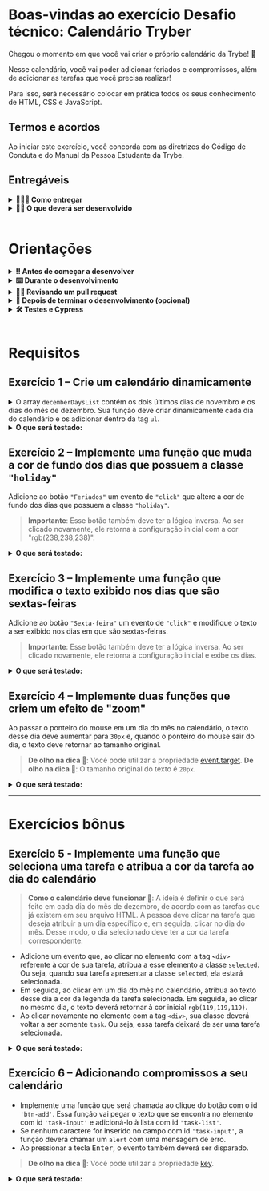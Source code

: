 # Boas-vindas ao exercício Desafio técnico: Calendário Tryber

Chegou o momento em que você vai criar o próprio calendário da Trybe! 🚀

Nesse calendário, você vai poder adicionar feriados e compromissos, além de adicionar as tarefas que você precisa realizar!

Para isso, será necessário colocar em prática todos os seus conhecimento de HTML, CSS e JavaScript.

## Termos e acordos

Ao iniciar este exercício, você concorda com as diretrizes do Código de Conduta e do Manual da Pessoa Estudante da Trybe.

## Entregáveis

<details>
  <summary><strong>🤷🏽‍♀️ Como entregar</strong></summary><br />

  Para entregar seu exercício, você deverá criar um *Pull Request* neste repositório.

  Lembre-se de que você pode consultar nosso conteúdo sobre [Git & GitHub](https://app.betrybe.com/course/4d67f5b4-34a6-489f-a205-b6c7dc50fc16/) e nosso [Blog - Git & GitHub](https://blog.betrybe.com/tecnologia/git-e-github/) sempre que precisar!
</details>

<details>
  <summary><strong>👨‍💻 O que deverá ser desenvolvido</strong></summary><br />
<br />

Desafio técnico: Calendário Tryber

Você desenvolverá um calendário semelhante ao da imagem a seguir.

![Resultado esperado](images/resultado.gif)

O projeto já tem os arquivos `.html` e `.css` inicias. Fique à vontade para soltar a criatividade e alterar o arquivo `.css` como desejar!

O objetivo deste desafio é colocar em prática o que você estudou a respeito de DOM, seletores, manipulação de elementos HTML e Eventos em JavaScript. Por isso, você deve fazer os exercícios utilizando apenas código JavaScript, o qual deve ser inserido no arquivo `scripts.js`. Não altere o conteúdo do arquivo `index.html`.

</details>

<br />

# Orientações

<details>
<summary><strong>‼ Antes de começar a desenvolver</strong></summary><br />

1. Clone o repositório.

- Use o comando: `git clone git@github.com:tryber/sd-033-a-exercise-tryber-calendar.git`
- Entre na pasta do repositório que você acabou de clonar
  - `cd sd-033-a-exercise-tryber-calendar`

2. Instale as dependências e inicialize o projeto.

- Instale as dependências
  - `npm install`

3. Crie uma branch a partir da branch `main`.

- Verifique se você está na branch `main`
  - Exemplo: `git branch`
- Se você não estiver, mude para a branch `main`
  - Exemplo: `git checkout main`
- Agora, crie uma branch à qual você vai submeter os `commits` de seu projeto
  - Você deve criar uma branch no seguinte formato: `nome-sobrenome-nome-do-projeto`
  - Exemplo: `git checkout -b maria-soares-exercise-dom-manipulation`

4. Crie na raiz do projeto os arquivos que você precisará desenvolver.

- Verifique se você está na raiz do projeto
  - Exemplo: `pwd` -> o retorno vai ser algo do tipo _/Users/maria/code/**sd-033-a-exercise-tryber-calendar**_
- Crie os arquivos index.html e style.css
  - Exemplo: `touch index.html style.css`

5. Adicione as mudanças ao *stage* do Git e faça um `commit`.

- Verifique se as mudanças ainda não estão no *stage*
  - Exemplo: `git status` (devem aparecer listados os novos arquivos em vermelho)
- Adicione o novo arquivo ao *stage* do Git
  - Exemplo:
    - `git add .` (adicionando todas as mudanças - *que estavam em vermelho* - ao stage do Git)
    - `git status` (devem aparecer listados os arquivos em verde)
- Faça o `commit` inicial
  - Exemplo:
    - `git commit -m 'iniciando o projeto. VAMOS COM TUDO :rocket:'` (fazendo o primeiro commit)
    - `git status` (deve aparecer uma mensagem do tipo *nothing to commit* )

6. Adicione sua branch com o novo `commit` ao repositório remoto.

- Usando o exemplo anterior: `git push -u origin maria-soares-exercise-trybe-calendar`

7. Crie um `Pull Request` *(PR)*.

- Vá até a página de *Pull Requests* do [repositório no GitHub](https://github.com/tryber/sd-033-a-exercise-tryber-calendar/pulls)
- Clique no botão verde *"New pull request"*
- Clique na caixa de seleção *"Compare"* e escolha sua branch **com atenção** - Coloque um título em seu *Pull Request*
  - Exemplo: *"Cria tela de busca"*
- Clique no botão verde *"Create pull request"*

- Adicione uma descrição para o *Pull Request*, um título nítido que o identifique, e clique no botão verde *"Create pull request"*

 <img width="1335" alt="Exemplo de pull request" src="https://user-images.githubusercontent.com/42356399/166255109-b95e6eb4-2503-45e5-8fb3-cf7caa0436e5.png">

- Volte até a [página de *Pull Requests* do repositório](https://github.com/tryber/sd-033-a-exercise-tryber-calendar/pulls) e confira se seu *Pull Request* está criado

</details>
<details>
<summary><strong>⌨️ Durante o desenvolvimento</strong></summary><br />

- Faça `commits` das alterações que você fizer no código regularmente, pois, assim, você garante visibilidade para o time da Trybe e treina essa prática para o mercado de trabalho :);
- Lembre-se sempre de atualizar o repositório remoto após um (ou alguns) `commits`;
- Os comandos que você utilizará com mais frequência são:

1. `git status` *(para verificar o que está em vermelho - fora do stage - e o que está em verde - no stage)*;

2. `git add` *(para adicionar arquivos ao stage do Git)*;

3. `git commit` *(para criar um commit com os arquivos que estão no stage do Git)*;

4. `git push -u origin nome-da-branch` _(para enviar o commit para o repositório remoto na primeira vez em que fizer o `push` de uma nova branch)_;

5. `git push` *(para enviar o commit para o repositório remoto após o passo anterior)*.

</details>

<details>
<summary><strong>🕵🏿 Revisando um pull request</strong></summary><br />

Use o conteúdo sobre [Code Review](https://app.betrybe.com/learn/course/5e938f69-6e32-43b3-9685-c936530fd326/module/f04cdb21-382e-4588-8950-3b1a29afd2dd/section/b3af2f05-08e5-4b4a-9667-6f5f729c351d/lesson/36268865-fc46-40c7-92bf-cbded9af9006) para revisar os *Pull Requests*.

</details>

<details>
  <summary><strong>🤝 Depois de terminar o desenvolvimento (opcional)</strong></summary><br />

Após a solução dos exercícios, abra um PR em seu repositório forkado e, se quiser, mergeie para a `main`. Fique à vontade!

**Atenção!**: Ao criar o PR, você vai se deparar com esta tela:

![PR do exercício](images/examplepr.png)

É necessário realizar uma mudança. Para isso, clique no *base repository* como na imagem a seguir:

![Mudando a base do repositório](images/change-base.png)

Mude para seu repositório. Seu nome estará na frente do nome dele, por exemplo: `antonio/TicTacToe`. Depois desse passo, a página deve ficar assim:

![Após mudança](images/after-change.png)

Agora, basta criar o PULL REQUEST ao clicar no botão `Create Pull Request`.

> 💡 Realize esse processo para cada PR que abrir.

</details>

<details>
  <summary><strong>🛠 Testes e Cypress</strong></summary><br />

O Cypress é uma ferramenta de teste de front-end desenvolvida para a web. Antes de utilizá-lo, certifique-se de ter executado o comando `npm install` dentro do projeto.

Você pode rodar o Cypress localmente para verificar se seus requisitos estão passando. Para isso, execute um dos seguintes comandos:

1. Para executar os testes apenas no terminal:

```bash
npm test
```

2. Para executar os testes e vê-los rodando em uma janela de navegador:

```bash
npm run cypress:open
```

***ou***

```bash
npx cypress open
```

Após executar um dos comandos acima, uma janela de navegador será aberta e, então, você poderá escolher o teste a ser executado (project.spec.js) ou escolher `Run all specs` para executar todos os testes.

Assista a [este vídeo](https://vimeo.com/539240375/a116a166b9) para verificar como rodar o Cypress localmente 😉🎙

- Siga este passo a passo para verificar os **detalhes da execução do avaliador**:

  - Na página de seu *Pull Request*, acima do "botão de merge", procure por _**"Evaluator job"**_ e clique no link _**"Details"**_.

  - Na página que se abrirá, clique na linha _**"Cypress evaluator step"**_ .

  - Analise os resultados com base na mensagem _**"(Run Starting)"**_.

  - Caso tenha dúvidas, assista a [este vídeo](https://vimeo.com/420861252) ou poste sua dúvida no *Slack*.

⚠️ **O avaliador automático não avalia seu projeto necessariamente na ordem em que os requisitos aparecem no readme. Isso ocorre para fazer com que o processo de avaliação seja mais rápido. Então, não se assuste se isso acontecer, ok?**

- Contudo, tenha em mente que **nada além do que for pedido nos requisitos será avaliado**. *Esta é uma oportunidade para você exercitar sua criatividade e fazer experimentação com os conhecimentos adquiridos.*

O não cumprimento de um requisito, total ou parcialmente, impactará sua avaliação.

</details>

<br />

# Requisitos
## Exercício 1 – Crie um calendário dinamicamente

<details>
  <summary>
    O array <code>decemberDaysList</code> contém os dois últimos dias de novembro e os dias do mês de dezembro. Sua função deve criar dinamicamente cada dia do calendário e os adicionar dentro da tag <code>ul</code>.
  </summary>

> **Observação 🔎**: Note que os dias 29 e 30 de novembro estão no array, pois representam respectivamente domingo e segunda-feira.

```js
const decemberDaysList = [29, 30, 1, 2, 3, 4, 5, 6, 7, 8, 9, 10, 11, 12, 13, 14, 15, 16, 17, 18, 19, 20, 21, 22, 23, 24, 25, 26, 27, 28, 29, 30, 31];
```

</details>

<details>
  <summary><strong>O que será testado:</strong></summary>

- A tag <code>ul</code> deve conter o `id` `'days'`. Obs.: essa tag já existe em seu arquivo de `HTML`, portanto você precisa apenas recuperá-la.
- Os dias devem estar contidos em uma tag `<li>`, e todos devem ter a classe `day`. Exemplo: `<li class="day">3</li>`.
- Os dias 24, 25 e 31 são feriados e, além da classe `day`, devem conter a classe `holiday`. Exemplo: `<li class="day holiday">24</li>`.
- Os dias 4, 11, 18 e 25 são sextas-feiras. Eles devem conter a classe `day` e a classe `friday`. Exemplo: `<li class="day friday">4</li>`.

</details>

## Exercício 2 – Implemente uma função que muda a cor de fundo dos dias que possuem a classe `"holiday"`

Adicione ao botão `"Feriados"` um evento de `"click"` que altere a cor de fundo dos dias que possuem a classe `"holiday"`.

> **Importante**: Esse botão também deve ter a lógica inversa. Ao ser clicado novamente, ele retorna à configuração inicial com a cor "rgb(238,238,238)".

<details>
  <summary><strong>O que será testado:</strong></summary>

- Ao clicar no botão "Feriados", a cor de fundo dos dias que possuem a classe "holiday" deve mudar.
- Ao clicar novamente no botão "Feriados", a cor de fundo dos dias que possuem a classe "holiday" deve voltar ao normal.

</details>

## Exercício 3 – Implemente uma função que modifica o texto exibido nos dias que são sextas-feiras

Adicione ao botão `"Sexta-feira"` um evento de `"click"` e modifique o texto a ser exibido nos dias em que são sextas-feiras.

> **Importante**: Esse botão também deve ter a lógica inversa. Ao ser clicado novamente, ele retorna à configuração inicial e exibe os dias.

<details>
  <summary><strong>O que será testado:</strong></summary>

- Ao clicar no botão "Sexta-feira", o texto dos dias em que são sextas-feiras deve mudar. Esse texto pode ser o que você escolher, mas deve ser diferente do dia do mês.
- Ao clicar novamente no botão "Sexta-feira", o texto retorna ao normal.

</details>

## Exercício 4 – Implemente duas funções que criem um efeito de "zoom"

Ao passar o ponteiro do mouse em um dia do mês no calendário, o texto desse dia deve aumentar para `30px` e, quando o ponteiro do mouse sair do dia, o texto deve retornar ao tamanho original.

> **De olho na dica 👀**: Você pode utilizar a propriedade [event.target](https://developer.mozilla.org/en-US/docs/Web/API/Event/target).
> **De olho na dica 👀**: O tamanho original do texto é `20px`.

<details>
  <summary><strong>O que será testado:</strong></summary>

- Ao passar o mouse sobre um dia do calendário, o texto desse dia deve aumentar.
- Ao tirar o mouse sobre um dia do calendário, o texto desse dia deve retornar ao tamanho original.

</details>

---

# Exercícios bônus

## Exercício 5 - Implemente uma função que seleciona uma tarefa e atribua a cor da tarefa ao dia do calendário

> **Como o calendário deve funcionar 👀**: A ideia é definir o que será feito em cada dia do mês de dezembro, de acordo com as tarefas que já existem em seu arquivo HTML. A pessoa deve clicar na tarefa que deseja atribuir a um dia específico e, em seguida, clicar no dia do mês. Desse modo, o dia selecionado deve ter a cor da tarefa correspondente.

- Adicione um evento que, ao clicar no elemento com a tag `<div>` referente à cor de sua tarefa, atribua a esse elemento a classe `selected`. Ou seja, quando sua tarefa apresentar a classe `selected`, ela estará selecionada.
- Em seguida, ao clicar em um dia do mês no calendário, atribua ao texto desse dia a cor da legenda da tarefa selecionada. Em seguida, ao clicar no mesmo dia, o texto deverá retornar à cor inicial `rgb(119,119,119)`.
- Ao clicar novamente no elemento com a tag `<div>`, sua classe deverá voltar a ser somente `task`. Ou seja, essa tarefa deixará de ser uma tarefa selecionada.

<details>
  <summary><strong>O que será testado:</strong></summary>

- Ao clicar em uma tarefa, ela deve ser selecionada.
- Ao clicar em uma tarefa com a classe `.task` e clicar em um dia do mês no calendário com a classe `.day`, atribua a esse dia a cor da legenda de sua tarefa selecionada.
- Ao clicar novamente no dia com a cor da legenda, sua cor deverá voltar à configuração inicial `rgb(119,119,119)`.
- Ao clicar novamente na tarefa, ela deve ser desmarcada.

</details>

## Exercício 6 – Adicionando compromissos a seu calendário

- Implemente uma função que será chamada ao clique do botão com o id `'btn-add'`. Essa função vai pegar o texto que se encontra no elemento com id `'task-input'` e adicioná-lo à lista com id `'task-list'`.
- Se nenhum caractere for inserido no campo com id `'task-input'`, a função deverá chamar um `alert` com uma mensagem de erro.
- Ao pressionar a tecla <kbd>Enter</kbd>, o evento também deverá ser disparado.

> **De olho na dica 👀**: Você pode utilizar a propriedade [key](https://www.w3schools.com/JSREF/event_key_key.asp).

<details>
  <summary><strong>O que será testado:</strong></summary>

- Ao clicar no botão com id `'btn-add'`, com o texto `'25 - Natal'` na caixa de texto com id `'task-input'`, adiciona-se o item `'25 - Natal'` à lista com id `'task-list'`.
- Ao clicar no botão com id `'btn-add'`, sem nenhum caractere no campo com id `'task-input'`, a função deve chamar um `alert` com uma mensagem.
- Ao pressionar a tecla Enter, com o texto `'25 - Natal'` na caixa de texto com id `'task-input'`, adiciona-se o item `'25 - Natal'` à lista com id `'task-list'`.

</details>
